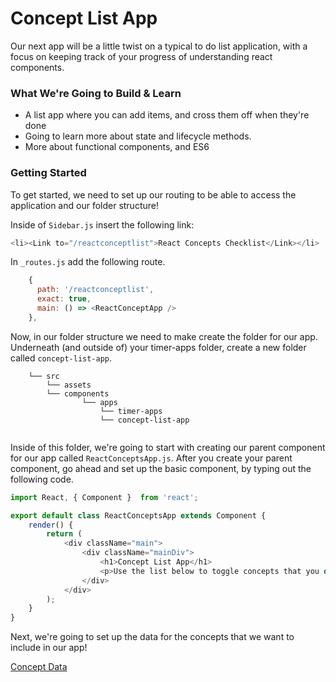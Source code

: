 # Concept List App

Our next app will be a little twist on a typical to do list application, with a focus on keeping track of your progress of understanding react components. 

### What We're Going to Build & Learn
- A list app where you can add items, and cross them off when they're done
- Going to learn more about state and lifecycle methods. 
- More about functional components, and ES6

### Getting Started

To get started, we need to set up our routing to be able to access the application and our folder structure! 

Inside of `Sidebar.js` insert the following link:

```js
<li><Link to="/reactconceptlist">React Concepts Checklist</Link></li>
````

In `_routes.js` add the following route.

```js
    {
      path: '/reactconceptlist',
      exact: true,
      main: () => <ReactConceptApp />
    }, 
```

Now, in our folder structure we need to make create the folder for our app. Underneath (and outside of) your timer-apps folder, create a new folder called `concept-list-app`. 


```
    └── src
        └── assets
        └── components
                └── apps
                    └── timer-apps
                    └── concept-list-app
       
```

Inside of this folder, we're going to start with creating our parent component for our app called `ReactConceptsApp.js`. After you create your parent component, go ahead and set up the basic component, by typing out the following code.

```js
import React, { Component }  from 'react';

export default class ReactConceptsApp extends Component {
    render() {
        return (
            <div className="main">
                <div className="mainDiv">
                    <h1>Concept List App</h1>
                    <p>Use the list below to toggle concepts that you do or do not understand. Note that this will update when you refresh the page.</p>
                </div>
            </div>
        );
    }
}
```

Next, we're going to set up the data for the concepts that we want to include in our app!

[Concept Data](2.1-concepts-data.md)